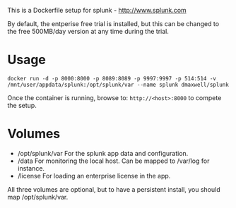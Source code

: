 This is a Dockerfile setup for splunk - http://www.splunk.com

By default, the entperise free trial is installed, but this can be changed to the free 500MB/day version at any time during the trial.

# Usage

```
docker run -d -p 8000:8000 -p 8089:8089 -p 9997:9997 -p 514:514 -v /mnt/user/appdata/splunk:/opt/splunk/var --name splunk dmaxwell/splunk
```

Once the container is running, browse to: `http://<host>:8000` to compete the setup.

# Volumes

* /opt/splunk/var For the splunk app data and configuration.
* /data For monitoring the local host. Can be mapped to /var/log for instance.
* /license For loading an enterprise license in the app.

All three volumes are optional, but to have a persistent install, you should map /opt/splunk/var.
